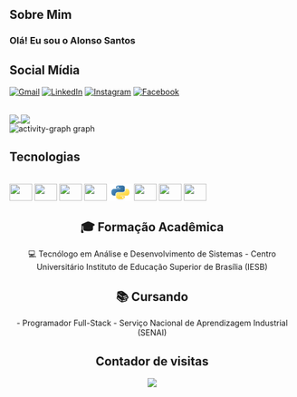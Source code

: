 ## Sobre Mim

### Olá! Eu sou o Alonso Santos

## Social Mídia

[![Gmail](https://img.shields.io/badge/Gmail-D14836?style=for-the-badge&logo=gmail&logoColor=white)](mailto:alonsosatos4@gmail.com)
[![LinkedIn](https://img.shields.io/badge/LinkedIn-0077B5?style=for-the-badge&logo=linkedin&logoColor=white)](https://www.linkedin.com/in/alonso-dos-santos-silva-4aa428214/)
[![Instagram](https://img.shields.io/badge/Instagram-E4405F?style=for-the-badge&logo=instagram&logoColor=white)](https://www.instagram.com/allonso_santos/)
[![Facebook](https://img.shields.io/badge/Facebook-1877F2?style=for-the-badge&logo=facebook&logoColor=white)](https://www.facebook.com)

##

<a href="https://github.com/Alonso-Santos/github-readme-stats">
  <img height="150" align="center" src="https://github-readme-stats.vercel.app/api?username=Alonso-santos&show_icons=true&theme=radical" />
</a>
<a href="https://github.com/Alonso-Santos/convoychat">
  <img height="150" align="center" src="https://github-readme-stats.vercel.app/api/top-langs/?username=Alonso-Santos&layout=compact&langs_count=8&card_width=320&theme=radical" />
</a>

<br>

<img src="https://github-readme-activity-graph.vercel.app/graph?username=Alonso-Santos&radius=16&theme=merko&area=true&order=5" height="300" alt="activity-graph graph" />

## Tecnologias

<div style="display: inline_block"><br/>
    <img height="30" width="40" src="https://cdn.jsdelivr.net/gh/devicons/devicon@latest/icons/html5/html5-original.svg" />
    <img height="30" width="40" src="https://cdn.jsdelivr.net/gh/devicons/devicon@latest/icons/css3/css3-original.svg" />
    <img height="30" width="40" src="https://cdn.jsdelivr.net/gh/devicons/devicon@latest/icons/javascript/javascript-plain.svg" />
    <img height="30" width="40" src="https://cdn.jsdelivr.net/gh/devicons/devicon@latest/icons/typescript/typescript-original.svg" />
    <img height="30" width="40" src="https://raw.githubusercontent.com/devicons/devicon/master/icons/python/python-original.svg">
    <img height="30" width="40" src="https://cdn.jsdelivr.net/gh/devicons/devicon@latest/icons/angular/angular-original.svg" />
    <img height="30" width="40" src="https://cdn.jsdelivr.net/gh/devicons/devicon@latest/icons/csharp/csharp-original.svg" />
    <img height="30" width="40" src="https://cdn.jsdelivr.net/gh/devicons/devicon@latest/icons/microsoftsqlserver/microsoftsqlserver-original-wordmark.svg" />

</div>

<div align="center">
  <h2>🎓 Formação Acadêmica</h2>
  💻  Tecnólogo em Análise e Desenvolvimento de Sistemas - Centro Universitário Instituto de Educação Superior de Brasília (IESB) <br>
</div>

<div align="center">
  <h2>📚 Cursando</h2>
  - Programador Full-Stack - Serviço Nacional de Aprendizagem Industrial (SENAI)
</div>

<div align="center">
  <h2>Contador de visitas</h2>
  <img src="https://profile-counter.glitch.me/Alonso-Santos/count.svg?"  />
</div>
